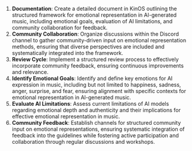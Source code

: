 

1. **Documentation**: Create a detailed document in KinOS outlining the structured framework for emotional representation in AI-generated music, including emotional goals, evaluation of AI limitations, and community collaboration for feedback.
2. **Community Collaboration**: Organize discussions within the Discord channel to gather community-driven input on emotional representation methods, ensuring that diverse perspectives are included and systematically integrated into the framework.
3. **Review Cycle**: Implement a structured review process to effectively incorporate community feedback, ensuring continuous improvements and relevance.
4. **Identify Emotional Goals**: Identify and define key emotions for AI expression in music, including but not limited to happiness, sadness, anger, surprise, and fear, ensuring alignment with specific contexts for emotional representation in AI-generated music.
5. **Evaluate AI Limitations**: Assess current limitations of AI models regarding emotional depth and authenticity and their implications for effective emotional representation in music.
6. **Community Feedback**: Establish channels for structured community input on emotional representations, ensuring systematic integration of feedback into the guidelines while fostering active participation and collaboration through regular discussions and workshops.